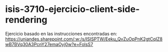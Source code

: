 # isis-3710-ejercicio-client-side-rendering  
Ejercicio basado en las instrucciones encontradas en: https://uniandes.sharepoint.com/:w:/s/ISISPTW/Eeku_QvZuOpPnK2gtCqIZ8wB7BVq30A3PcnY27emaOyj0w?e=FolsS7
